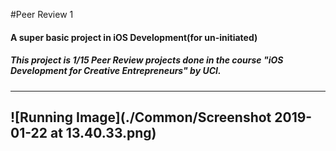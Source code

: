 #Peer Review 1
#### A super basic project in iOS Development(for un-initiated)
##### This project is 1/15 Peer Review projects done in the course \"iOS Development for Creative Entrepreneurs\" by UCI.
-----
![Running Image](./Common/Screenshot 2019-01-22 at 13.40.33.png)
-----
